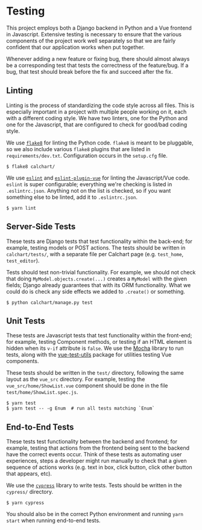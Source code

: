 # Testing

This project employs both a Django backend in Python and a Vue frontend in Javascript. Extensive testing is necessary to ensure that the various components of the project work well separately so that we are fairly confident that our application works when put together.

Whenever adding a new feature or fixing bug, there should almost always be a corresponding test that tests the correctness of the feature/bug. If a bug, that test should break before the fix and succeed after the fix.

## Linting

Linting is the process of standardizing the code style across all files. This is especially important in a project with multiple people working on it, each with a different coding style. We have two linters, one for the Python and one for the Javascript, that are configured to check for good/bad coding style.

We use [`flake8`](http://flake8.pycqa.org/en/latest/) for linting the Python code. `flake8` is meant to be pluggable, so we also include various `flake8` plugins that are listed in `requirements/dev.txt`. Configuration occurs in the `setup.cfg` file.

```
$ flake8 calchart/
```

We use [`eslint`](https://eslint.org/) and [`eslint-plugin-vue`](https://github.com/vuejs/eslint-plugin-vue) for linting the Javascript/Vue code. `eslint` is super configurable; everything we're checking is listed in `.eslintrc.json`. Anything not on the list is checked, so if you want something else to be linted, add it to `.eslintrc.json`.

```
$ yarn lint
```

## Server-Side Tests

These tests are Django tests that test functionality within the back-end; for example, testing models or POST actions. The tests should be written in `calchart/tests/`, with a separate file per Calchart page (e.g. `test_home`, `test_editor`).

Tests should test non-trivial functionality. For example, we should not check that doing `MyModel.objects.create(...)` creates a `MyModel` with the given fields; Django already guarantees that with its ORM functionality. What we could do is check any side effects we added to `.create()` or something.

```
$ python calchart/manage.py test
```

## Unit Tests

These tests are Javascript tests that test functionality within the front-end; for example, testing Component methods, or testing if an HTML element is hidden when its `v-if` attribute is `false`. We use the [Mocha](https://mochajs.org/) library to run tests, along with the [vue-test-utils](https://vue-test-utils.vuejs.org/en/) package for utilities testing Vue components.

These tests should be written in the `test/` directory, following the same layout as the `vue_src` directory. For example, testing the `vue_src/home/ShowList.vue` component should be done in the file `test/home/ShowList.spec.js`.

```
$ yarn test
$ yarn test -- -g Enum  # run all tests matching `Enum`
```

## End-to-End Tests

These tests test functionality between the backend and frontend; for example, testing that actions from the frontend being sent to the backend have the correct events occur. Think of these tests as automating user experiences, steps a developer might run manually to check that a given sequence of actions works (e.g. text in box, click button, click other button that appears, etc).

We use the [`cypress`](https://www.cypress.io) library to write tests. Tests should be written in the `cypress/` directory.

```
$ yarn cypress
```

You should also be in the correct Python environment and running `yarn start` when running end-to-end tests.
